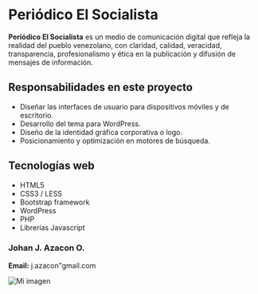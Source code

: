 # Periódico El Socialista

**Periódico El Socialista** es un medio de comunicación digital que refleja la realidad del pueblo venezolano, con claridad, calidad, veracidad, transparencia, profesionalismo y ética en la publicación y difusión de mensajes de información.

## Responsabilidades en este proyecto

- Diseñar las interfaces de usuario para dispositivos móviles y de escritorio.
- Desarrollo del tema para WordPress.
- Diseño de la identidad gráfica corporativa o logo.
- Posicionamiento y optimización en motores de búsqueda.

## Tecnologías web

- HTML5
- CSS3 / LESS
- Bootstrap framework
- WordPress
- PHP
- Librerías Javascript

### Johan J. Azacon O.
**Email:** j.azacon"gmail.com

![Mi imagen](https://mir-s3-cdn-cf.behance.net/project_modules/1400_opt_1/1c498453600019.5939d0ef4472a.jpg)